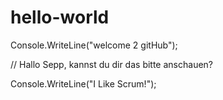 # hello-world

Console.WriteLine("welcome 2 gitHub");

// Hallo Sepp, kannst du dir das bitte anschauen?

Console.WriteLine("I Like Scrum!");

